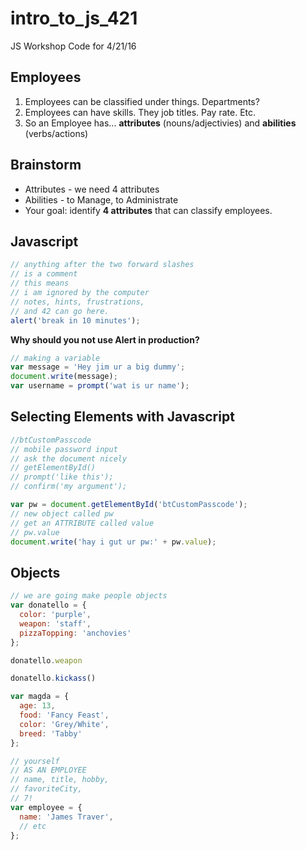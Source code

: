 # intro_to_js_421
JS Workshop Code for 4/21/16

## Employees

1. Employees can be classified under things. Departments?
2. Employees can have skills. They job titles. Pay rate. Etc.
3. So an Employee has... **attributes** (nouns/adjectivies) and **abilities** (verbs/actions)

## Brainstorm

- Attributes - we need 4 attributes
- Abilities - to Manage, to Administrate
- Your goal: identify **4 attributes** that can classify employees.

## Javascript

```js
// anything after the two forward slashes
// is a comment
// this means
// i am ignored by the computer
// notes, hints, frustrations,
// and 42 can go here.
alert('break in 10 minutes');
```

**Why should you not use Alert in production?**

```js
// making a variable
var message = 'Hey jim ur a big dummy';
document.write(message);
var username = prompt('wat is ur name');
```

## Selecting Elements with Javascript

```js
//btCustomPasscode
// mobile password input
// ask the document nicely
// getElementById()
// prompt('like this');
// confirm('my argument');

var pw = document.getElementById('btCustomPasscode');
// new object called pw
// get an ATTRIBUTE called value
// pw.value
document.write('hay i gut ur pw:' + pw.value);
```

## Objects

```js
// we are going make people objects
var donatello = {
  color: 'purple',
  weapon: 'staff',
  pizzaTopping: 'anchovies'
};

donatello.weapon

donatello.kickass()

var magda = {
  age: 13,
  food: 'Fancy Feast',
  color: 'Grey/White',
  breed: 'Tabby'
};

// yourself
// AS AN EMPLOYEE
// name, title, hobby,
// favoriteCity, 
// 7! 
var employee = {
  name: 'James Traver',
  // etc
};
```


